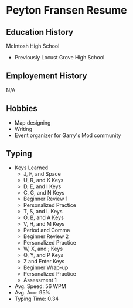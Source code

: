 # Peyton Fransen Resume

## Education History
McIntosh High School
- Previously Locust Grove High School

## Employement History
N/A

## Hobbies
- Map designing
- Writing
- Event organizer for Garry's Mod community

## Typing
- Keys Learned
  - J, F, and Space
  - U, R, and K Keys
  - D, E, and I Keys
  - C, G, and N Keys
  - Beginner Review 1
  - Personalized Practice
  - T, S, and L Keys
  - O, B, and A Keys
  - V, H, and M Keys
  - Period and Comma
  - Beginner Review 2
  - Personalized Practice
  - W, X, and ; Keys
  - Q, Y, and P Keys
  - Z and Enter Keys
  - Beginner Wrap-up
  - Personalized Practice
  - Assessment 1
- Avg. Speed: 56 WPM
- Avg. Acc: 95%
- Typing Time: 0.34
